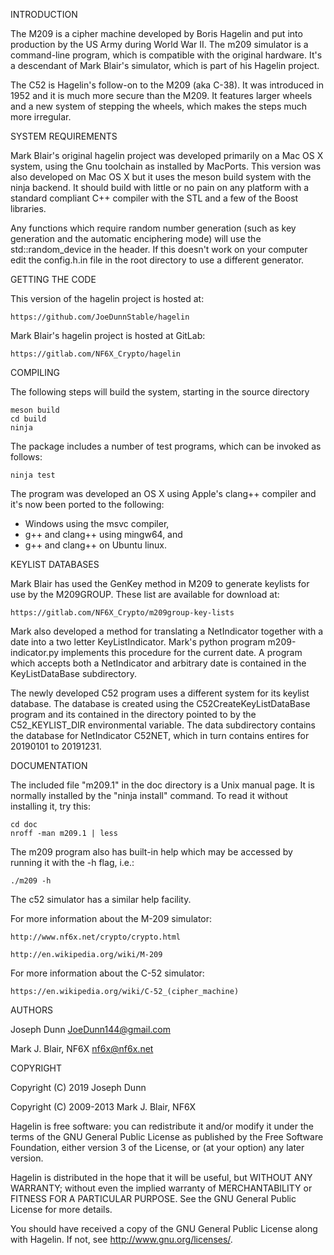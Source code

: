 INTRODUCTION

The M209 is a cipher machine developed by Boris Hagelin and put into
production by the US Army during World War II. The m209 simulator is a 
command-line program, which is compatible with the original hardware.
It's a descendant of Mark Blair's simulator, which is part of his Hagelin project.

The C52 is Hagelin's follow-on to the M209 (aka C-38).  It was introduced 
in 1952 and it is much more secure than the M209.  It features larger 
wheels and a new system of stepping the wheels, which makes the steps
much more irregular.

SYSTEM REQUIREMENTS

Mark Blair's original hagelin project was developed primarily on a Mac OS X system,
using the Gnu toolchain as installed by MacPorts. This version was also
developed on Mac OS X but it uses the meson build system with the ninja
backend.  It should build with little or no pain on any platform with a
standard compliant C++ compiler with the STL and a few of the Boost libraries.

Any functions which require random number generation (such as key
generation and the automatic enciphering mode) will use the
std::random_device in the <random> header.  If this doesn't work on your
computer edit the config.h.in file in the root directory to use a different generator.

GETTING THE CODE

This version of the hagelin project is hosted at:

    https://github.com/JoeDunnStable/hagelin

Mark Blair's hagelin project is hosted at GitLab:

    https://gitlab.com/NF6X_Crypto/hagelin

COMPILING

The following steps will build the system, starting in the source directory

    meson build
    cd build
    ninja
    
The package includes a number of test programs, which can be invoked as 
follows:

    ninja test
    
The program was developed an OS X using Apple's clang++ compiler and it's
now been ported to the following:

* Windows using the msvc compiler, 
* g++ and clang++ using mingw64, and
* g++ and clang++ on Ubuntu linux.

KEYLIST DATABASES

Mark Blair has used the GenKey method in M209 to generate keylists for use by
the M209GROUP.  These list are available for download at:

    https://gitlab.com/NF6X_Crypto/m209group-key-lists

Mark also developed a method for translating a NetIndicator together with a date
into a two letter KeyListIndicator.  Mark's python program m209-indicator.py implements
this procedure for the current date.  A program which accepts both a NetIndicator and 
arbitrary date is contained in the KeyListDataBase subdirectory.

The newly developed C52 program uses a different system for its keylist database.
The database is created using the C52CreateKeyListDataBase program and its contained
in the directory pointed to by the C52_KEYLIST_DIR environmental variable.  The data 
subdirectory contains the database for NetIndicator C52NET, which in turn contains entires
for 20190101 to 20191231.

DOCUMENTATION

The included file "m209.1" in the doc directory is a Unix manual page. It is normally
installed by the "ninja install" command. To read it without
installing it, try this:

    cd doc
    nroff -man m209.1 | less

The m209  program also has built-in help which may be accessed by
running it with the -h flag, i.e.:

    ./m209 -h

The c52 simulator has a similar help facility.

For more information about the M-209 simulator:

    http://www.nf6x.net/crypto/crypto.html

    http://en.wikipedia.org/wiki/M-209
    
For more information about the C-52 simulator:

    https://en.wikipedia.org/wiki/C-52_(cipher_machine)

AUTHORS

Joseph Dunn <JoeDunn144@gmail.com>

Mark J. Blair, NF6X <nf6x@nf6x.net>

COPYRIGHT

Copyright (C) 2019 Joseph Dunn

Copyright (C) 2009-2013 Mark J. Blair, NF6X

Hagelin is free software: you can redistribute it and/or modify it
under the terms of the GNU General Public License as published by
the Free Software Foundation, either version 3 of the License, or
(at your option) any later version.
 
Hagelin is distributed in the hope that it will be useful,
but WITHOUT ANY WARRANTY; without even the implied warranty of
MERCHANTABILITY or FITNESS FOR A PARTICULAR PURPOSE.  See the
GNU General Public License for more details.
 
You should have received a copy of the GNU General Public License
along with Hagelin.  If not, see <http://www.gnu.org/licenses/>.

